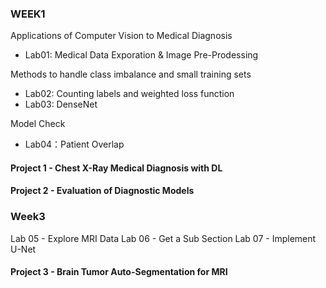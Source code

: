 ### WEEK1 

Applications of Computer Vision to Medical Diagnosis
- Lab01: Medical Data Exporation & Image Pre-Prodessing

Methods to handle class imbalance and small training sets  
- Lab02: Counting labels and weighted loss function
- Lab03: DenseNet

Model Check
- Lab04：Patient Overlap

#### Project 1 - Chest X-Ray Medical Diagnosis with DL


#### Project 2 - Evaluation of Diagnostic Models

### Week3
Lab 05 - Explore MRI Data
Lab 06 - Get a Sub Section
Lab 07 - Implement U-Net
#### Project 3 - Brain Tumor Auto-Segmentation for MRI
